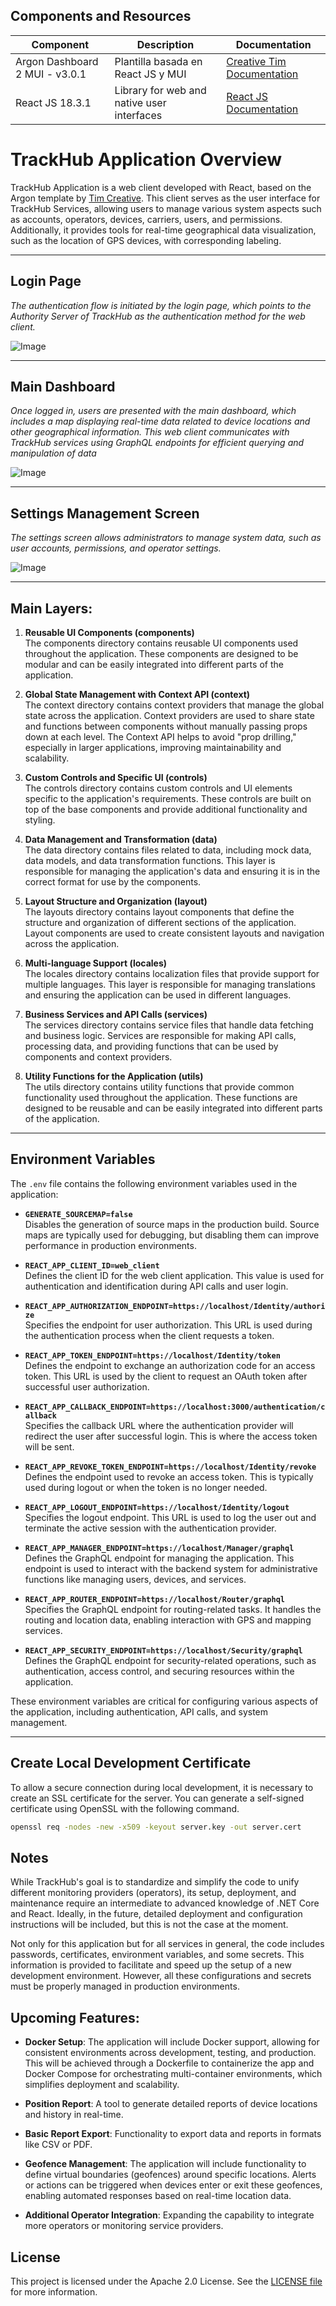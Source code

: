## Components and Resources

| Component                | Description                                           | Documentation                                                                 |
|--------------------------|-------------------------------------------------------|-------------------------------------------------------------------------------|
| Argon Dashboard 2 MUI - v3.0.1             | Plantilla basada en React JS y MUI        | [Creative Tim Documentation](https://www.creative-tim.com/product/argon-dashboard-material-ui)                           |
| React JS 18.3.1               | Library for web and native user interfaces     | [React JS Documentation](https://react.dev/) |

# TrackHub Application Overview

TrackHub Application is a web client developed with React, based on the Argon template by [Tim Creative](https://www.creative-tim.com/). This client serves as the user interface for TrackHub Services, allowing users to manage various system aspects such as accounts, operators, devices, carriers, users, and permissions. Additionally, it provides tools for real-time geographical data visualization, such as the location of GPS devices, with corresponding labeling.

---

## Login Page
*The authentication flow is initiated by the login page, which points to the Authority Server of TrackHub as the authentication method for the web client.* 

![Image](https://github.com/shernandezp/TrackHub/tree/main/src/assets/images/login.png)

---

## Main Dashboard
*Once logged in, users are presented with the main dashboard, which includes a map displaying real-time data related to device locations and other geographical information. This web client communicates with TrackHub services using GraphQL endpoints for efficient querying and manipulation of data*

![Image](https://github.com/shernandezp/TrackHub/tree/main/src/assets/images/dashboard.png)

---

## Settings Management Screen
*The settings screen allows administrators to manage system data, such as user accounts, permissions, and operator settings.*

![Image](https://github.com/shernandezp/TrackHub/tree/main/src/assets/images/manage.png)

---

## Main Layers:

1. **Reusable UI Components (components)**  
   The components directory contains reusable UI components used throughout the application. These components are designed to be modular and can be easily integrated into different parts of the application.

2. **Global State Management with Context API (context)**  
   The context directory contains context providers that manage the global state across the application. Context providers are used to share state and functions between components without manually passing props down at each level. The Context API helps to avoid "prop drilling," especially in larger applications, improving maintainability and scalability.

3. **Custom Controls and Specific UI (controls)**  
   The controls directory contains custom controls and UI elements specific to the application's requirements. These controls are built on top of the base components and provide additional functionality and styling.

4. **Data Management and Transformation (data)**  
   The data directory contains files related to data, including mock data, data models, and data transformation functions. This layer is responsible for managing the application's data and ensuring it is in the correct format for use by the components.

5. **Layout Structure and Organization (layout)**  
   The layouts directory contains layout components that define the structure and organization of different sections of the application. Layout components are used to create consistent layouts and navigation across the application.

6. **Multi-language Support (locales)**  
   The locales directory contains localization files that provide support for multiple languages. This layer is responsible for managing translations and ensuring the application can be used in different languages.

7. **Business Services and API Calls (services)**  
   The services directory contains service files that handle data fetching and business logic. Services are responsible for making API calls, processing data, and providing functions that can be used by components and context providers.

8. **Utility Functions for the Application (utils)**  
   The utils directory contains utility functions that provide common functionality used throughout the application. These functions are designed to be reusable and can be easily integrated into different parts of the application.

---

## Environment Variables

The `.env` file contains the following environment variables used in the application:

- **`GENERATE_SOURCEMAP=false`**  
  Disables the generation of source maps in the production build. Source maps are typically used for debugging, but disabling them can improve performance in production environments.

- **`REACT_APP_CLIENT_ID=web_client`**  
  Defines the client ID for the web client application. This value is used for authentication and identification during API calls and user login.

- **`REACT_APP_AUTHORIZATION_ENDPOINT=https://localhost/Identity/authorize`**  
  Specifies the endpoint for user authorization. This URL is used during the authentication process when the client requests a token.

- **`REACT_APP_TOKEN_ENDPOINT=https://localhost/Identity/token`**  
  Defines the endpoint to exchange an authorization code for an access token. This URL is used by the client to request an OAuth token after successful user authorization.

- **`REACT_APP_CALLBACK_ENDPOINT=https://localhost:3000/authentication/callback`**  
  Specifies the callback URL where the authentication provider will redirect the user after successful login. This is where the access token will be sent.

- **`REACT_APP_REVOKE_TOKEN_ENDPOINT=https://localhost/Identity/revoke`**  
  Defines the endpoint used to revoke an access token. This is typically used during logout or when the token is no longer needed.

- **`REACT_APP_LOGOUT_ENDPOINT=https://localhost/Identity/logout`**  
  Specifies the logout endpoint. This URL is used to log the user out and terminate the active session with the authentication provider.

- **`REACT_APP_MANAGER_ENDPOINT=https://localhost/Manager/graphql`**  
  Defines the GraphQL endpoint for managing the application. This endpoint is used to interact with the backend system for administrative functions like managing users, devices, and services.

- **`REACT_APP_ROUTER_ENDPOINT=https://localhost/Router/graphql`**  
  Specifies the GraphQL endpoint for routing-related tasks. It handles the routing and location data, enabling interaction with GPS and mapping services.

- **`REACT_APP_SECURITY_ENDPOINT=https://localhost/Security/graphql`**  
  Defines the GraphQL endpoint for security-related operations, such as authentication, access control, and securing resources within the application.

These environment variables are critical for configuring various aspects of the application, including authentication, API calls, and system management.

---

## Create Local Development Certificate  
To allow a secure connection during local development, it is necessary to create an SSL certificate for the server. You can generate a self-signed certificate using OpenSSL with the following command.

```bash
openssl req -nodes -new -x509 -keyout server.key -out server.cert
```

## Notes  
While TrackHub's goal is to standardize and simplify the code to unify different monitoring providers (operators), its setup, deployment, and maintenance require an intermediate to advanced knowledge of .NET Core and React. Ideally, in the future, detailed deployment and configuration instructions will be included, but this is not the case at the moment.

Not only for this application but for all services in general, the code includes passwords, certificates, environment variables, and some secrets. This information is provided to facilitate and speed up the setup of a new development environment. However, all these configurations and secrets must be properly managed in production environments.

## Upcoming Features:

- **Docker Setup**: The application will include Docker support, allowing for consistent environments across development, testing, and production. This will be achieved through a Dockerfile to containerize the app and Docker Compose for orchestrating multi-container environments, which simplifies deployment and scalability.
  
- **Position Report**: A tool to generate detailed reports of device locations and history in real-time.

- **Basic Report Export**: Functionality to export data and reports in formats like CSV or PDF.

- **Geofence Management**: The application will include functionality to define virtual boundaries (geofences) around specific locations. Alerts or actions can be triggered when devices enter or exit these geofences, enabling automated responses based on real-time location data.

- **Additional Operator Integration**: Expanding the capability to integrate more operators or monitoring service providers.


## License

This project is licensed under the Apache 2.0 License. See the [LICENSE file](https://www.apache.org/licenses/LICENSE-2.0) for more information.